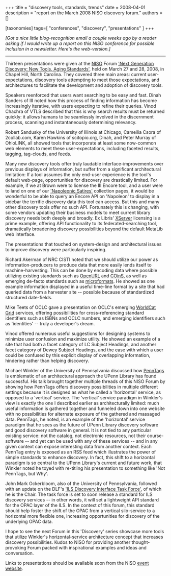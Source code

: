 +++
title = "discovery tools, standards, trends"
date = 2008-04-01
description = "report on the March 2008 NISO discovery forum."
authors = []

[taxonomies]
tags=[ "conferences", "discovery", "presentations" ]
+++

*[Got a nice little blog-recognition email a couple weeks ago by a reader asking if I would write up a report on this NISO conference for possible inclusion in a newsletter. Here's the web-version.]*

---

Thirteen presentations were given at the [NISO](http://www.niso.org/home) Forum ['Next Generation Discovery: New Tools, Aging Standards'](https://www.niso.org/events/2008/03/next-generation-discovery-tools-new-tools-aging-standards), held on March 27 and 28, 2008, in Chapel Hill, North Carolina. They covered three main areas: current user-expectations, discovery tools attempting to meet those expectations, and architectures to facilitate the development and adoption of discovery tools.

Speakers reenforced that users want searching to be easy and fast. Dinah Sanders of III noted how this process of finding information has become increasingly iterative, with users expecting to refine their queries. Vinod Chachra of VTLS described that this is why search results must be returned quickly: it allows humans to be seamlessly involved in the discernment process, scanning and instantaneously determining relevancy.

Robert Sandusky of the University of Illinois at Chicago, Cameilia Csora of 2collab.com, Karen Hawkins of scitopio.org, Dinah, and Peter Murray of OhioLINK, all showed tools that incorporate at least some now-common web elements to meet these user-expectations, including faceted results, tagging, tag-clouds, and feeds.

Many new discovery tools offer truly laudable interface-improvements over previous displays of information, but suffer from a significant architectural limitation: If a tool assumes the only end-user experience is the tool's default web-page, opportunities for discovery are drastically limited. For example, if we at Brown were to license the III Encore tool, and a user were to land on one of our ['Napoleonic Satires'](https://library.brown.edu/cds/napoleon/) collection pages, it would be wonderful to be able to query an Encore API on 'Napoleon' to display in a sidebar the terrific discovery data this tool can access. But this and many other discovery tools offer no such API. Fortunately this is changing, with some vendors updating their business models to meet current library discovery needs both deeply and broadly. Ex Libris' [XServer](https://knowledge.exlibrisgroup.com/MetaLib/Knowledge_Articles/Documentation_on_X-server_MetaLib_Version_3.13_and_Higher) licensing is a prime example, offering API functionality to its federated-searching tool, dramatically broadening discovery possibilities beyond the default MetaLib web interface.

The presentations that touched on system-design and architectural issues to improve discovery were particularly inspiring. 

Richard Akerman of NRC CISTI noted that we should utilize our power as information-producers to produce data that more easily lends itself to machine-harvesting. This can be done by encoding data where possible utilizing existing standards such as [OpenURL](http://en.wikipedia.org/wiki/Openurl) and [COinS](http://en.wikipedia.org/wiki/COinS), as well as emerging de-facto standards such as [microformats](http://en.wikipedia.org/wiki/Microformats). He showed as one example information displayed in a useful time-line format by a site that had queried data from a harvester site -- possible because of standardized structured date-fields.

Mike Teets of OCLC gave a presentation on OCLC's emerging [WorldCat Grid](http://worldcat.org/devnet/blog/presentations/2008_01_ALA_Grid_Intro.pdf) services, offering possibilities for cross-referencing standard identifiers such as ISBNs and OCLC numbers, and emerging identifiers such as 'identities' -- truly a developer's dream.

Vinod offered numerous useful suggestions for designing systems to minimize user confusion and maximize utility. He showed an example of a site that had both a facet category of LC Subject Headings, and another facet category of Dewey Subject Headings, and the ease with which a user could be confused by this explicit display of overlapping information, hindering rather than helping discovery. 

Michael Winkler of the University of Pennsylvania discussed how [PennTags](http://tags.library.upenn.edu/help/) is emblematic of an architectural approach the UPenn Library has found successful. His talk brought together multiple threads of this NISO Forum by showing how PennTags offers discovery possibilities in multiple different settings because it is designed as what he called a 'horizontal' service, as opposed to a 'vertical' service. The 'vertical' service paradigm in Winkler's view is exactly the one I described earlier as architecturally limited: much useful information is gathered together and funneled down into one website with no possibilities for alternate exposure of the gathered and massaged data. PennTags, he noted, is an example of the 'horizontal' service paradigm that he sees as the future of UPenn Library discovery software and good discovery software in general. It is not tied to any particular existing service: not the catalog, not electronic resources, not their course-software -- and yet can be used with any of these services -- and in any given context can expose interesting data from another context. Each PennTag entry is exposed as an RSS feed which illustrates the power of simple standards to enhance discovery. In fact, this shift to a horizontal paradigm is so central to the UPenn Library's current and future work, that Winkler noted he toyed with re-titling his presentation to something like 'Not PennTags, but Why'.

John Mark Ockerbloom, also of the University of Pennsylvania, followed with an update on the DLF's ['ILS Discovery Interface Task Force'](http://code4lib.org/conference/2008/lynema), of which he is the Chair. The task force is set to soon release a standard for ILS discovery services -- in other words, it will set a lightweight API standard for the OPAC layer of the ILS. In the context of this forum, this standard should help foster the shift of the OPAC from a vertical silo-service to a horizontal more flexible one, increasing opportunities for discovery of the underlying OPAC data.

I hope to see the next Forum in this 'Discovery' series showcase more tools that utilize Winkler's horizontal-service architecture concept that increases discovery possibilities. Kudos to NISO for providing another thought-provoking Forum packed with inspirational examples and ideas and conversation.

Links to presentations should be available soon from the NISO [event website](https://www.niso.org/events/2008/03/next-generation-discovery-tools-new-tools-aging-standards).